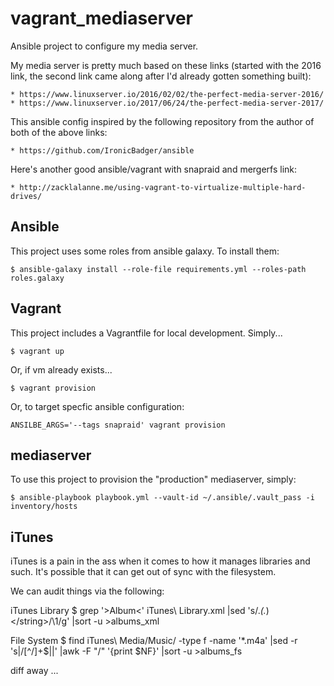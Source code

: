# vagrant_mediaserver

Ansible project to configure my media server.

My media server is pretty much based on these links (started with the 2016
link, the second link came along after I'd already gotten something built):

    * https://www.linuxserver.io/2016/02/02/the-perfect-media-server-2016/
    * https://www.linuxserver.io/2017/06/24/the-perfect-media-server-2017/

This ansible config inspired by the following repository from the author of
both of the above links:

    * https://github.com/IronicBadger/ansible

Here's another good ansible/vagrant with snapraid and mergerfs link:

    * http://zacklalanne.me/using-vagrant-to-virtualize-multiple-hard-drives/   

##  Ansible 

This project uses some roles from ansible galaxy. To install them:

    $ ansible-galaxy install --role-file requirements.yml --roles-path roles.galaxy

##  Vagrant

This project includes a Vagrantfile for local development. Simply...

    $ vagrant up

  Or, if vm already exists...

    $ vagrant provision

  Or, to target specfic ansible configuration:

    ANSILBE_ARGS='--tags snapraid' vagrant provision

## mediaserver

To use this project to provision the "production" mediaserver, simply:

    $ ansible-playbook playbook.yml --vault-id ~/.ansible/.vault_pass -i inventory/hosts

## iTunes

iTunes is a pain in the ass when it comes to how it manages libraries and such.
It's possible that it can get out of sync with the filesystem.

We can audit things via the following:

  iTunes Library
    $ grep '>Album<' iTunes\ Library.xml |sed 's/.*<string>\(.*\)<\/string>/\1/g' |sort -u >albums_xml

  File System
    $ find iTunes\ Media/Music/ -type f -name '*.m4a' |sed -r 's|/[^/]+$||' |awk -F "/" '{print $NF}' |sort -u >albums_fs

  diff away ...
